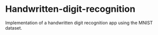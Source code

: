 # Handwritten-digit-recognition
Implementation of a handwritten digit recognition app using the MNIST dataset. 
